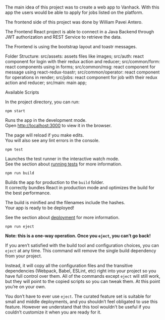 The main idea of this project was to create a web app to Vanhack. With this app the users would be able to apply for jobs listed on the platform.

The frontend side of this project was done by William Pavei Antero.

The Frontend React project is able to connect in a Java Backend through JWT authorization and REST Service to retrieve the data.

The Frontend is using the bootstrap layout and toastr messages.

Folder Structure:
  src/assets: assets files like images;
  src/auth: react component for login with their redux action and reducer;
  src/common/form: react components using in forms;
  src/common/msg: react component for message using react-redux-toastr;
  src/common/operator: react component for operations in render;
  src/jobs: react component for job with their redux action and reducer;
  src/main: main app;

Available Scripts

In the project directory, you can run:

`npm start`

Runs the app in the development mode.<br>
Open [http://localhost:3000](http://localhost:3000) to view it in the browser.

The page will reload if you make edits.<br>
You will also see any lint errors in the console.

`npm test`

Launches the test runner in the interactive watch mode.<br>
See the section about [running tests](#running-tests) for more information.

`npm run build`

Builds the app for production to the `build` folder.<br>
It correctly bundles React in production mode and optimizes the build for the best performance.

The build is minified and the filenames include the hashes.<br>
Your app is ready to be deployed!

See the section about [deployment](#deployment) for more information.

`npm run eject`

**Note: this is a one-way operation. Once you `eject`, you can’t go back!**

If you aren’t satisfied with the build tool and configuration choices, you can `eject` at any time. This command will remove the single build dependency from your project.

Instead, it will copy all the configuration files and the transitive dependencies (Webpack, Babel, ESLint, etc) right into your project so you have full control over them. All of the commands except `eject` will still work, but they will point to the copied scripts so you can tweak them. At this point you’re on your own.

You don’t have to ever use `eject`. The curated feature set is suitable for small and middle deployments, and you shouldn’t feel obligated to use this feature. However we understand that this tool wouldn’t be useful if you couldn’t customize it when you are ready for it.